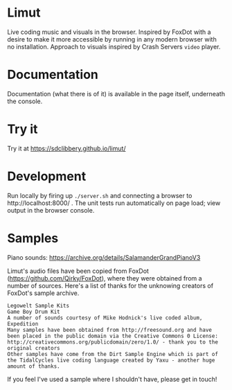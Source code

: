 # Limut

Live coding music and visuals in the browser. Inspired by FoxDot with a desire to make it more accessible by running in any modern browser with no installation. Approach to visuals inspired by Crash Servers `video` player.

# Documentation

Documentation (what there is of it) is available in the page itself, underneath the console.

# Try it

Try it at https://sdclibbery.github.io/limut/

# Development

Run locally by firing up `./server.sh` and connecting a browser to http://localhost:8000/ . The unit tests run automatically on page load; view output in the browser console.

# Samples

Piano sounds: https://archive.org/details/SalamanderGrandPianoV3

Limut's audio files have been copied from FoxDot (https://github.com/Qirky/FoxDot), where they were obtained from a number of sources. Here's a list of thanks for the unknowing creators of FoxDot's sample archive.

    Legowelt Sample Kits
    Game Boy Drum Kit
    A number of sounds courtesy of Mike Hodnick's live coded album, Expedition
    Many samples have been obtained from http://freesound.org and have been placed in the public domain via the Creative Commons 0 License: http://creativecommons.org/publicdomain/zero/1.0/ - thank you to the original creators
    Other samples have come from the Dirt Sample Engine which is part of the TidalCycles live coding language created by Yaxu - another huge amount of thanks.

If you feel I've used a sample where I shouldn't have, please get in touch!
